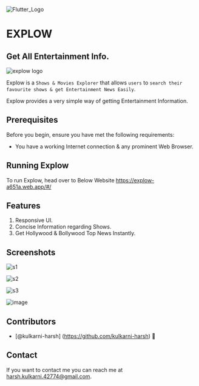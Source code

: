 ![Flutter_Logo](https://img.shields.io/badge/Flutter-02569B?style=for-the-badge&logo=flutter&logoColor=white)
# EXPLOW
## Get All Entertainment Info.
![explow logo](https://user-images.githubusercontent.com/70194206/123989003-1c927d80-d9e6-11eb-86c1-850986b67a66.png)



Explow is a `Shows & Movies Explorer` that allows `users` to `search their favourite shows & get Entertainment News Easily`.


Explow provides a very simple way of getting Entertainment Information.
## Prerequisites

Before you begin, ensure you have met the following requirements:
* You have a working Internet connection & any prominent Web Browser.

## Running Explow

To run Explow, head over to Below Website
https://explow-a651a.web.app/#/

## Features
1. Responsive UI.
2. Concise Information regarding Shows.
3. Get Hollywood & Bollywood Top News Instantly.

## Screenshots
![s1](https://user-images.githubusercontent.com/70194206/123991674-8b70d600-d9e8-11eb-9d8b-b82fa7908c31.png)

![s2](https://user-images.githubusercontent.com/70194206/123991690-8f045d00-d9e8-11eb-84b5-9ed545538338.png)

![s3](https://user-images.githubusercontent.com/70194206/123991706-93307a80-d9e8-11eb-9996-de6bc864d8ee.png)

![image](https://user-images.githubusercontent.com/70194206/123992029-dbe83380-d9e8-11eb-804d-230810a49677.png)


## Contributors

* [@kulkarni-harsh] (https://github.com/kulkarni-harsh) 📖


## Contact

If you want to contact me you can reach me at <harsh.kulkarni.42774@gmail.com>.

